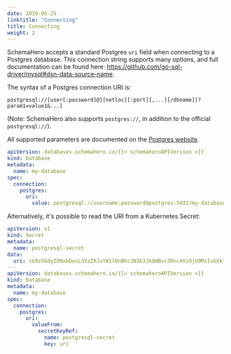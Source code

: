 ```yaml
---
date: 2019-05-25
linktitle: "Connecting"
title: Connecting
weight: 2
---
```


SchemaHero accepts a standard Postgres `uri` field when connecting to a Postgres database. This connection string supports many options, and full documentation can be found here: https://github.com/go-sql-driver/mysql#dsn-data-source-name.

The syntax of a Postgres connection URI is:

```shell
postgresql://[user[:password]@][netloc][:port][,...][/dbname][?param1=value1&...]
```

(Note: SchemaHero also supports `postgres://`, in addition to the official `postgresql://`).

All supported parameters are documented on the [Postgres website](https://www.postgresql.org/docs/current/libpq-connect.html#AEN45575).

```yaml
apiVersion: databases.schemahero.io/{{< schemaheroAPIVersion >}}
kind: Database
metadata:
  name: my-database
spec:
  connection:
    postgres:
      uri:
        value: postgresql://username:password@postgres:5432/my-database
```


Alternatively, it's possible to read the URI from a Kubernetes Secret:


```yaml
apiVersion: v1
kind: Secret
metadata:
  name: postgresql-secret
data:
  uri: cG9zdGdyZXNxbDovL3VzZXJuYW1lOnBhc3N3b3JkQHBvc3RncmVzOjU0MzIvbXktZGF0YWJhc2U=
---
apiVersion: databases.schemahero.io/{{< schemaheroAPIVersion >}}
kind: Database
metadata:
  name: my-database
spec:
  connection:
    postgres:
      uri:
        valueFrom:
          secretKeyRef:
            name: postgresql-secret
            key: uri
```

